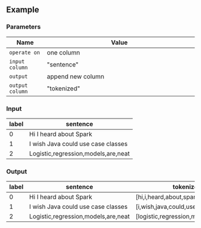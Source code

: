 ## Example

### Parameters

<table class="table">
  <thead>
    <tr>
      <th style="width:20%">Name</th>
      <th style="width:80%">Value</th>
    </tr>
  </thead>
  <tbody>
  <tr>
    <td><code>operate on</code></td>
    <td>one column</td>
  </tr>
  <tr>
    <td><code>input column</code></td>
    <td>"sentence"</td>
  </tr>
  <tr>
    <td><code>output</code></td>
    <td>append new column</td>
  </tr>
  <tr>
    <td><code>output column</code></td>
    <td>"tokenized"</td>
  </tr>
  </tbody>
</table>

### Input

<table class="table">
  <thead>
    <tr>
      <th>label</th>
      <th>sentence</th>
    </tr>
  </thead>
  <tbody>
    <tr>
      <td>0</td>
      <td>Hi I heard about Spark</td>
    </tr>
    <tr>
      <td>1</td>
      <td>I wish Java could use case classes</td>
    </tr>
    <tr>
      <td>2</td>
      <td>Logistic,regression,models,are,neat</td>
    </tr>
  </tbody>
</table>

### Output

<table class="table">
  <thead>
    <tr>
      <th>label</th>
      <th>sentence</th>
      <th>tokenized</th>
    </tr>
  </thead>
  <tbody>
    <tr>
      <td>0</td>
      <td>Hi I heard about Spark</td>
      <td>[hi,i,heard,about,spark]</td>
    </tr>
    <tr>
      <td>1</td>
      <td>I wish Java could use case classes</td>
      <td>[i,wish,java,could,use,case,classes]</td>
    </tr>
    <tr>
      <td>2</td>
      <td>Logistic,regression,models,are,neat</td>
      <td>[logistic,regression,models,are,neat]</td>
    </tr>
  </tbody>
</table>

